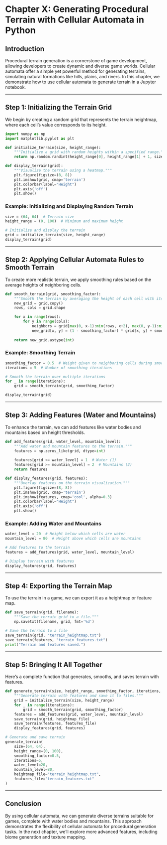 # Chapter X: Generating Procedural Terrain with Cellular Automata in Python

## Introduction

Procedural terrain generation is a cornerstone of game development, allowing developers to create dynamic and diverse game worlds. Cellular automata offer a simple yet powerful method for generating terrains, simulating natural formations like hills, plains, and rivers. In this chapter, we demonstrate how to use cellular automata to generate terrain in a Jupyter notebook.

---

## Step 1: Initializing the Terrain Grid

We begin by creating a random grid that represents the terrain heightmap, where each cell’s value corresponds to its height.

```python
import numpy as np
import matplotlib.pyplot as plt

def initialize_terrain(size, height_range):
    """Initialize a grid with random heights within a specified range."""
    return np.random.randint(height_range[0], height_range[1] + 1, size=size)

def display_terrain(grid):
    """Visualize the terrain using a heatmap."""
    plt.figure(figsize=(8, 8))
    plt.imshow(grid, cmap='terrain')
    plt.colorbar(label="Height")
    plt.axis('off')
    plt.show()
```

### Example: Initializing and Displaying Random Terrain

```python
size = (64, 64)  # Terrain size
height_range = (0, 100)  # Minimum and maximum height

# Initialize and display the terrain
grid = initialize_terrain(size, height_range)
display_terrain(grid)
```

---

## Step 2: Applying Cellular Automata Rules to Smooth Terrain

To create more realistic terrain, we apply smoothing rules based on the average heights of neighboring cells.

```python
def smooth_terrain(grid, smoothing_factor):
    """Smooth the terrain by averaging the height of each cell with its neighbors."""
    new_grid = grid.copy()
    rows, cols = grid.shape

    for x in range(rows):
        for y in range(cols):
            neighbors = grid[max(0, x-1):min(rows, x+2), max(0, y-1):min(cols, y+2)]
            new_grid[x, y] = (1 - smoothing_factor) * grid[x, y] + smoothing_factor * neighbors.mean()
    
    return new_grid.astype(int)
```

### Example: Smoothing Terrain

```python
smoothing_factor = 0.5  # Weight given to neighboring cells during smoothing
iterations = 5  # Number of smoothing iterations

# Smooth the terrain over multiple iterations
for _ in range(iterations):
    grid = smooth_terrain(grid, smoothing_factor)

display_terrain(grid)
```

---

## Step 3: Adding Features (Water and Mountains)

To enhance the terrain, we can add features like water bodies and mountains based on height thresholds.

```python
def add_features(grid, water_level, mountain_level):
    """Add water and mountain features to the terrain."""
    features = np.zeros_like(grid, dtype=int)
    
    features[grid <= water_level] = 1  # Water (1)
    features[grid >= mountain_level] = 2  # Mountains (2)
    return features

def display_features(grid, features):
    """Overlay features on the terrain visualization."""
    plt.figure(figsize=(8, 8))
    plt.imshow(grid, cmap='terrain')
    plt.imshow(features, cmap='cool', alpha=0.3)
    plt.colorbar(label="Height")
    plt.axis('off')
    plt.show()
```

### Example: Adding Water and Mountains

```python
water_level = 20  # Height below which cells are water
mountain_level = 80  # Height above which cells are mountains

# Add features to the terrain
features = add_features(grid, water_level, mountain_level)

# Display terrain with features
display_features(grid, features)
```

---

## Step 4: Exporting the Terrain Map

To use the terrain in a game, we can export it as a heightmap or feature map.

```python
def save_terrain(grid, filename):
    """Save the terrain grid to a file."""
    np.savetxt(filename, grid, fmt='%d')

# Save the terrain to a file
save_terrain(grid, "terrain_heightmap.txt")
save_terrain(features, "terrain_features.txt")
print("Terrain and features saved.")
```

---

## Step 5: Bringing It All Together

Here’s a complete function that generates, smooths, and saves terrain with features.

```python
def generate_terrain(size, height_range, smoothing_factor, iterations, water_level, mountain_level, heightmap_file, features_file):
    """Generate terrain with features and save it to files."""
    grid = initialize_terrain(size, height_range)
    for _ in range(iterations):
        grid = smooth_terrain(grid, smoothing_factor)
    features = add_features(grid, water_level, mountain_level)
    save_terrain(grid, heightmap_file)
    save_terrain(features, features_file)
    display_features(grid, features)

# Generate and save terrain
generate_terrain(
    size=(64, 64),
    height_range=(0, 100),
    smoothing_factor=0.5,
    iterations=5,
    water_level=20,
    mountain_level=80,
    heightmap_file="terrain_heightmap.txt",
    features_file="terrain_features.txt"
)
```

---

## Conclusion

By using cellular automata, we can generate diverse terrains suitable for games, complete with water bodies and mountains. This approach demonstrates the flexibility of cellular automata for procedural generation tasks. In the next chapter, we’ll explore more advanced features, including biome generation and texture mapping.
